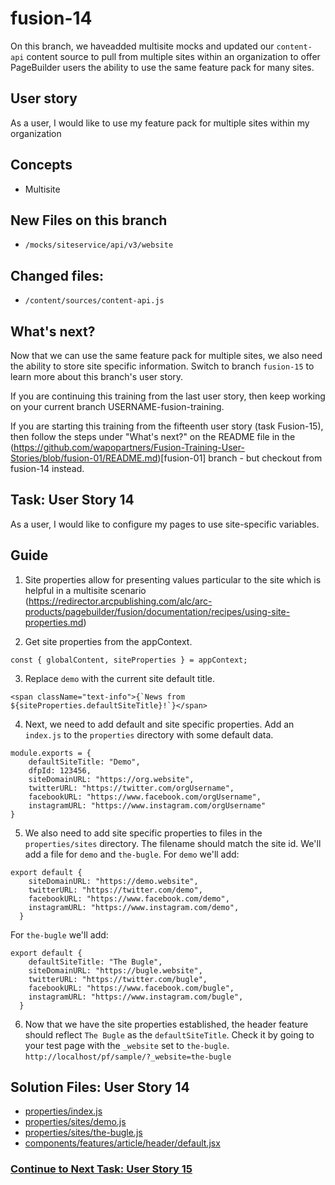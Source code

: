 # fusion-14

On this branch, we haveadded multisite mocks and updated our `content-api` content source to pull from multiple sites within an organization to offer PageBuilder users the ability to use the same feature pack for many sites.

## User story
As a user, I would like to use my feature pack for multiple sites within my organization

## Concepts
- Multisite

## New Files on this branch
-  `/mocks/siteservice/api/v3/website`

## Changed files:
- `/content/sources/content-api.js`

## What's next?
Now that we can use the same feature pack for multiple sites, we also need the ability to store site specific information. Switch to branch `fusion-15` to learn more about this branch's user story.

If you are continuing this training from the last user story, then keep working on your current branch USERNAME-fusion-training.

If you are starting this training from the fifteenth user story (task Fusion-15), then follow the steps under "What's next?" on the README file in the (https://github.com/wapopartners/Fusion-Training-User-Stories/blob/fusion-01/README.md)[fusion-01] branch - but checkout from fusion-14 instead.

## Task: User Story 14

As a user, I would like to configure my pages to use site-specific variables.

## Guide

1. Site properties allow for presenting values particular to the site which is helpful in a multisite scenario  (https://redirector.arcpublishing.com/alc/arc-products/pagebuilder/fusion/documentation/recipes/using-site-properties.md)

2. Get site properties from the appContext.

`const { globalContent, siteProperties } = appContext;`

3. Replace `demo` with the current site default title.

```
<span className="text-info">{`News from ${siteProperties.defaultSiteTitle}!`}</span>
```

4. Next, we need to add default and site specific properties. Add an `index.js` to the `properties` directory with some default data.

```
module.exports = {
    defaultSiteTitle: "Demo",
    dfpId: 123456,
    siteDomainURL: "https://org.website",
    twitterURL: "https://twitter.com/orgUsername",
    facebookURL: "https://www.facebook.com/orgUsername",
    instagramURL: "https://www.instagram.com/orgUsername"
}
```

5. We also need to add site specific properties to files in the `properties/sites` directory. The filename should match the site id. We'll add a file for `demo` and `the-bugle`. For `demo` we'll add:

```
export default {
    siteDomainURL: "https://demo.website",
    twitterURL: "https://twitter.com/demo",
    facebookURL: "https://www.facebook.com/demo",
    instagramURL: "https://www.instagram.com/demo",
  }
```

For `the-bugle` we'll add:

```
export default {
    defaultSiteTitle: "The Bugle",
    siteDomainURL: "https://bugle.website",
    twitterURL: "https://twitter.com/bugle",
    facebookURL: "https://www.facebook.com/bugle",
    instagramURL: "https://www.instagram.com/bugle",
  }
```

6. Now that we have the site properties established, the header feature should reflect `The Bugle` as the `defaultSiteTitle`. Check it by going to your test page with the `_website` set to `the-bugle`. `http://localhost/pf/sample/?_website=the-bugle`

## Solution Files: User Story 14
- [properties/index.js](https://github.com/wapopartners/Fusion-Training-User-Stories/blob/fusion-15/properties/index.js)
- [properties/sites/demo.js](https://github.com/wapopartners/Fusion-Training-User-Stories/blob/fusion-15/properties/sites/demo.js)
- [properties/sites/the-bugle.js](https://github.com/wapopartners/Fusion-Training-User-Stories/blob/fusion-15/properties/sites/the-bugle.js)
- [components/features/article/header/default.jsx](https://github.com/wapopartners/Fusion-Training-User-Stories/blob/fusion-15/components/features/article/header/default.jsx)

### [Continue to Next Task: User Story 15](https://github.com/wapopartners/Fusion-Training-User-Stories/tree/fusion-15)
